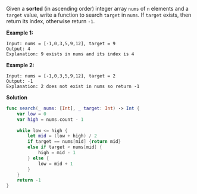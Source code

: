 Given a **sorted** (in ascending order) integer array `nums` of `n` elements and a `target` value, write a function to search `target` in `nums`. If `target` exists, then return its index, otherwise return `-1`.


**Example 1:**

```
Input: nums = [-1,0,3,5,9,12], target = 9
Output: 4
Explanation: 9 exists in nums and its index is 4
```

**Example 2:**

```
Input: nums = [-1,0,3,5,9,12], target = 2
Output: -1
Explanation: 2 does not exist in nums so return -1
```

**Solution**

````swift
func search(_ nums: [Int], _ target: Int) -> Int {
    var low = 0
    var high = nums.count - 1
    
    while low <= high {
        let mid = (low + high) / 2
        if target == nums[mid] {return mid}
        else if target < nums[mid] {
            high = mid - 1
        } else {
            low = mid + 1
        }
    }
    return -1
}
````

